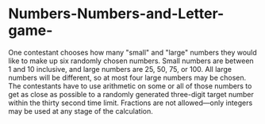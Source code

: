 # Numbers-Numbers-and-Letter-game-
One contestant chooses how many "small" and "large" numbers they would like to make up six randomly chosen numbers. Small numbers are between 1 and 10 inclusive, and large numbers are 25, 50, 75, or 100. All large numbers will be different, so at most four large numbers may be chosen. The contestants have to use arithmetic on some or all of those numbers to get as close as possible to a randomly generated three-digit target number within the thirty second time limit. Fractions are not allowed—only integers may be used at any stage of the calculation.
